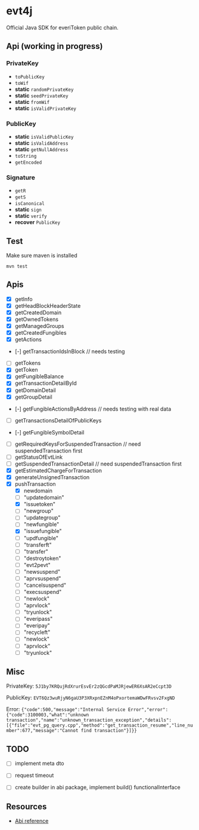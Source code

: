 # evt4j
Official Java SDK for everiToken public chain.

## Api (working in progress)

### PrivateKey
* `toPublicKey`
* `toWif`
* **static** `randomPrivateKey`
* **static** `seedPrivateKey`
* **static** `fromWif`
* **static** `isValidPrivateKey`

### PublicKey
* **static** `isValidPublicKey`
* **static** `isValidAddress`
* **static** `getNullAddress`
* `toString`
* `getEncoded`

### Signature
* `getR`
* `getS`
* `isCanonical`
* **static** `sign`
* **static** `verify`
* **recover** `PublicKey`


## Test

Make sure maven is installed

`mvn test`

## Apis
* [x] getInfo
* [x] getHeadBlockHeaderState
* [x] getCreatedDomain
* [x] getOwnedTokens
* [x] getManagedGroups
* [x] getCreatedFungibles
* [x] getActions
* [-] getTransactionIdsInBlock // needs testing
* [ ] getTokens
* [x] getToken
* [x] getFungibleBalance
* [x] getTransactionDetailById
* [x] getDomainDetail
* [x] getGroupDetail
* [-] getFungibleActionsByAddress // needs testing with real data
* [ ] getTransactionsDetailOfPublicKeys
* [-] getFungibleSymbolDetail
* [ ] getRequiredKeysForSuspendedTransaction // need suspendedTransaction first
* [ ] getStatusOfEvtLink
* [ ] getSuspendedTransactionDetail // need suspendedTransaction first
* [x] getEstimatedChargeForTransaction
* [x] generateUnsignedTransaction
* [x] pushTransaction
    * [x] newdomain
    * [ ] "updatedomain"
    * [x] "issuetoken"
    * [ ] "newgroup"
    * [ ] "updategroup"
    * [ ] "newfungible"
    * [x] "issuefungible"
    * [ ] "updfungible"
    * [ ] "transferft"
    * [ ] "transfer"
    * [ ] "destroytoken"
    * [ ] "evt2pevt"
    * [ ] "newsuspend"
    * [ ] "aprvsuspend"
    * [ ] "cancelsuspend"
    * [ ] "execsuspend"
    * [ ] "newlock"
    * [ ] "aprvlock"
    * [ ] "tryunlock"
    * [ ] "everipass"
    * [ ] "everipay"
    * [ ] "recycleft"
    * [ ] "newlock"
    * [ ] "aprvlock"
    * [ ] "tryunlock"

## Misc

PrivateKey: `5J1by7KRQujRdXrurEsvEr2zQGcdPaMJRjewER6XsAR2eCcpt3D` 

PublicKey: `EVT6Qz3wuRjyN6gaU3P3XRxpnEZnM4oPxortemaWDwFRvsv2FxgND`

Error: `{"code":500,"message":"Internal Service Error","error":{"code":3100003,"what":"unknown transaction","name":"unknown_transaction_exception","details":[{"file":"evt_pg_query.cpp","method":"get_transaction_resume","line_number":677,"message":"Cannot find transaction"}]}}`


## TODO
* [ ] implement meta dto
* [ ] request timeout
* [ ] create builder in abi package, implement build() functionalInterface


## Resources
* [Abi reference](https://www.everitoken.io/developers/apis,_sdks_and_tools/abi_reference/en_US)
